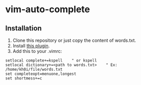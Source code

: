 # vim-auto-complete
## Installation
1. Clone this repository or just copy the content of words.txt.
2. Install [this plugin](https://github.com/vim-scripts/AutoComplPop).
3. Add this to your .vimrc:
```vim
setlocal complete+=kspell    " or kspell
setlocal dictionary+=<path to words.txt>    " Ex: /home/kh0i/file/words.txt
set completeopt=menuone,longest
set shortmess+=c
```

